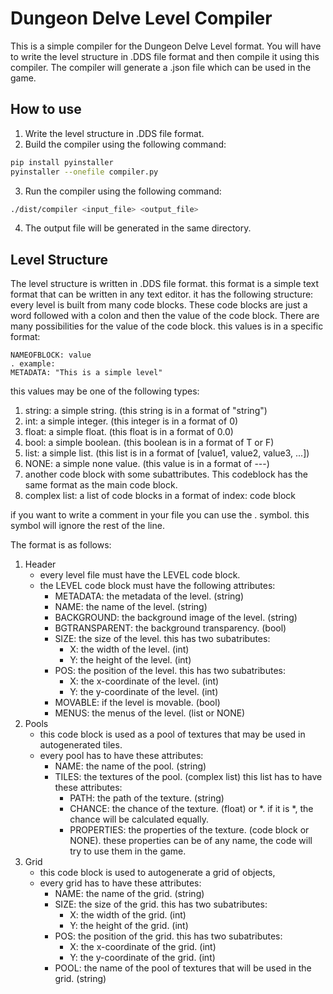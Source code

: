 # Dungeon Delve Level Compiler
This is a simple compiler for the Dungeon Delve Level format. You will have to write the level structure in .DDS file format and then compile it using this compiler. The compiler will generate a .json file which can be used in the game.

## How to use
1. Write the level structure in .DDS file format.
2. Build the compiler using the following command:
```bash
pip install pyinstaller
pyinstaller --onefile compiler.py
```
3. Run the compiler using the following command:
```bash
./dist/compiler <input_file> <output_file>
```
4. The output file will be generated in the same directory.

## Level Structure
The level structure is written in .DDS file format. 
this format is a simple text format that can be written in any text editor. it has the following structure:
every level is built from many code blocks. These code blocks are just a word followed with a colon and then the value of the code block. There are many possibilities for the value of the code block. this values is in a specific format:
```DDS
NAMEOFBLOCK: value
. example:
METADATA: "This is a simple level"
```
this values may be one of the following types:
1. string: a simple string. (this string is in a format of "string")
2. int: a simple integer. (this integer is in a format of 0)
3. float: a simple float. (this float is in a format of 0.0)
4. bool: a simple boolean. (this boolean is in a format of T or F)
5. list: a simple list. (this list is in a format of [value1, value2, value3, ...])
6. NONE: a simple none value. (this value is in a format of ---)
7. another code block with some subattributes. This codeblock has the same format as the main code block.
8. complex list: a list of code blocks in a format of index: code block

if you want to write a comment in your file you can use the . symbol. this symbol will ignore the rest of the line.


The format is as follows:
1. Header
    - every level file must have the LEVEL code block.
    - the LEVEL code block must have the following attributes:
        - METADATA: the metadata of the level. (string)
        - NAME: the name of the level. (string)
        - BACKGROUND: the background image of the level. (string)
        - BGTRANSPARENT: the background transparency. (bool)
        - SIZE: the size of the level. this has two subatributes:
            - X: the width of the level. (int)
            - Y: the height of the level. (int)
        - POS: the position of the level. this has two subatributes:
            - X: the x-coordinate of the level. (int)
            - Y: the y-coordinate of the level. (int)
        - MOVABLE: if the level is movable. (bool)
        - MENUS: the menus of the level. (list or NONE)
2. Pools
    - this code block is used as a pool of textures that may be used in autogenerated tiles.
    - every pool has to have these attributes:
        - NAME: the name of the pool. (string)
        - TILES: the textures of the pool. (complex list) this list has to have these attributes:
            - PATH: the path of the texture. (string)
            - CHANCE: the chance of the texture. (float) or *. if it is *, the chance will be calculated equally.
            - PROPERTIES: the properties of the texture. (code block or NONE). these properties can be of any name, the code will try to use them in the game.
3. Grid
    - this code block is used to autogenerate a grid of objects,
    - every grid has to have these attributes:
        - NAME: the name of the grid. (string)
        - SIZE: the size of the grid. this has two subatributes:
            - X: the width of the grid. (int)
            - Y: the height of the grid. (int)
        - POS: the position of the grid. this has two subatributes:
            - X: the x-coordinate of the grid. (int)
            - Y: the y-coordinate of the grid. (int)
        - POOL: the name of the pool of textures that will be used in the grid. (string)





